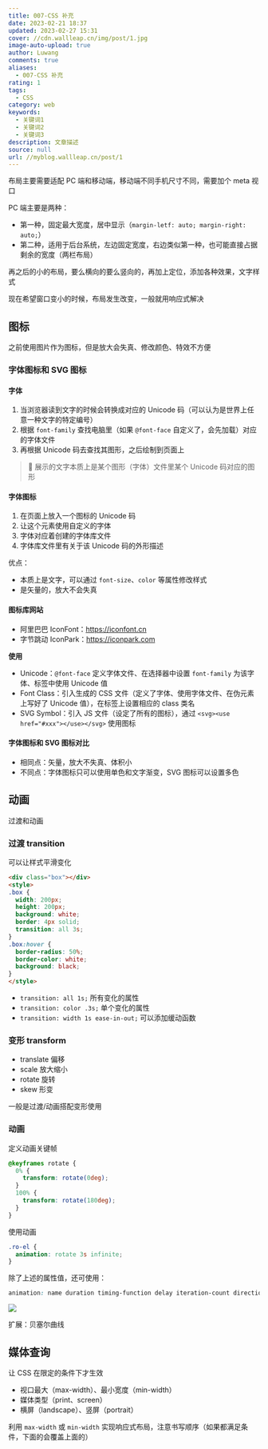 ```yaml
---
title: 007-CSS 补充
date: 2023-02-21 18:37
updated: 2023-02-27 15:31
cover: //cdn.wallleap.cn/img/post/1.jpg
image-auto-upload: true
author: Luwang
comments: true
aliases:
  - 007-CSS 补充
rating: 1
tags:
  - CSS
category: web
keywords:
  - 关键词1
  - 关键词2
  - 关键词3
description: 文章描述
source: null
url: //myblog.wallleap.cn/post/1
---
```


布局主要需要适配 PC 端和移动端，移动端不同手机尺寸不同，需要加个 meta 视口

PC 端主要是两种：

- 第一种，固定最大宽度，居中显示（`margin-letf: auto; margin-right: auto;`）
- 第二种，适用于后台系统，左边固定宽度，右边类似第一种，也可能直接占据剩余的宽度（两栏布局）

再之后的小的布局，要么横向的要么竖向的，再加上定位，添加各种效果，文字样式

现在希望窗口变小的时候，布局发生改变，一般就用响应式解决

## 图标

之前使用图片作为图标，但是放大会失真、修改颜色、特效不方便

### 字体图标和 SVG 图标

#### 字体

1. 当浏览器读到文字的时候会转换成对应的 Unicode 码（可以认为是世界上任意一种文字的特定编号）
2. 根据 `font-family` 查找电脑里（如果 `@font-face` 自定义了，会先加载）对应的字体文件
3. 再根据 Unicode 码去查找其图形，之后绘制到页面上

> 📌 展示的文字本质上是某个图形（字体）文件里某个 Unicode 码对应的图形

#### 字体图标

1. 在页面上放入一个图标的 Unicode 码
2. 让这个元素使用自定义的字体
3. 字体对应着创建的字体库文件
4. 字体库文件里有关于该 Unicode 码的外形描述

优点：

- 本质上是文字，可以通过 `font-size`、`color` 等属性修改样式
- 是矢量的，放大不会失真

#### 图标库网站

- 阿里巴巴 IconFont：<https://iconfont.cn>
- 字节跳动 IconPark：<https://iconpark.com>

**使用**

- Unicode：`@font-face` 定义字体文件、在选择器中设置 `font-family` 为该字体、标签中使用 Unicode 值
- Font Class：引入生成的 CSS 文件（定义了字体、使用字体文件、在伪元素上写好了 Unicode 值），在标签上设置相应的 class 类名
- SVG Symbol：引入 JS 文件（设定了所有的图标），通过 `<svg><use href="#xxx"></use></svg>` 使用图标

#### 字体图标和 SVG 图标对比

- 相同点：矢量，放大不失真、体积小
- 不同点：字体图标只可以使用单色和文字渐变，SVG 图标可以设置多色

## 动画

过渡和动画

### 过渡 transition

可以让样式平滑变化

```html
<div class="box"></div>
<style>
.box {
  width: 200px;
  height: 200px;
  background: white;
  border: 4px solid;
  transition: all 3s;
}
.box:hover {
  border-radius: 50%;
  border-color: white;
  background: black;
}
</style>
```

- `transition: all 1s;` 所有变化的属性
- `transition: color .3s;` 单个变化的属性
- `transition: width 1s ease-in-out;` 可以添加缓动函数

### 变形 transform

- translate 偏移
- scale 放大缩小
- rotate 旋转
- skew 形变

一般是过渡/动画搭配变形使用

### 动画

定义动画关键帧

```css
@keyframes rotate {
  0% {
    transform: rotate(0deg);
  }
  100% {
    transform: rotate(180deg);
  }
}
```

使用动画

```css
.ro-el {
  animation: rotate 3s infinite;
}
```

除了上述的属性值，还可使用：

```css
animation: name duration timing-function delay iteration-count direction fill-mode;
```

![](https://cdn.wallleap.cn/img/pic/illustration/202302271501689.png)

扩展：贝塞尔曲线

## 媒体查询

让 CSS 在限定的条件下才生效

- 视口最大（max-width）、最小宽度（min-width）
- 媒体类型（print、screen）
- 横屏（landscape）、竖屏（portrait）

利用 `max-width` 或 `min-width` 实现响应式布局，注意书写顺序（如果都满足条件，下面的会覆盖上面的）
